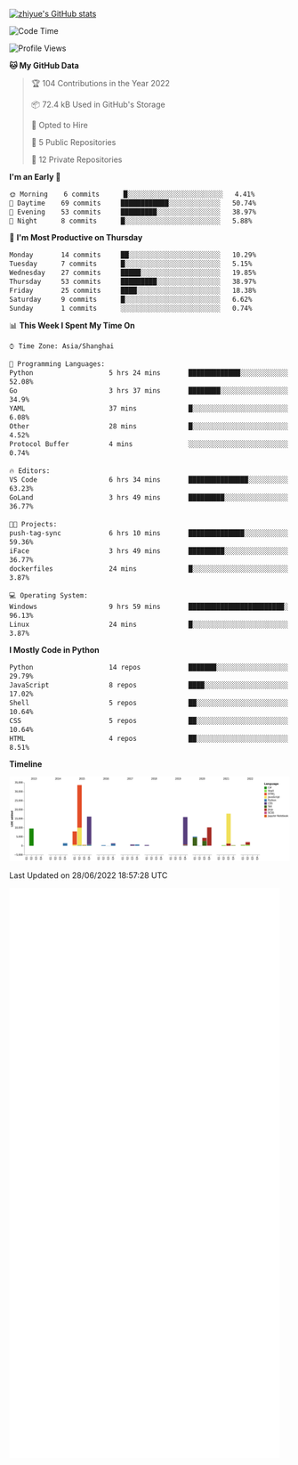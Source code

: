
[![zhiyue's GitHub stats](https://github-readme-stats.vercel.app/api?username=zhiyue)](https://github.com/anuraghazra/github-readme-stats&&show_icons=true)

<!--START_SECTION:waka-->
![Code Time](http://img.shields.io/badge/Code%20Time-0%20secs-blue)

![Profile Views](http://img.shields.io/badge/Profile%20Views-3-blue)

**🐱 My GitHub Data** 

> 🏆 104 Contributions in the Year 2022
 > 
> 📦 72.4 kB Used in GitHub's Storage 
 > 
> 💼 Opted to Hire
 > 
> 📜 5 Public Repositories 
 > 
> 🔑 12 Private Repositories  
 > 
**I'm an Early 🐤** 

```text
🌞 Morning    6 commits      █░░░░░░░░░░░░░░░░░░░░░░░░   4.41% 
🌆 Daytime    69 commits     ████████████░░░░░░░░░░░░░   50.74% 
🌃 Evening    53 commits     █████████░░░░░░░░░░░░░░░░   38.97% 
🌙 Night      8 commits      █░░░░░░░░░░░░░░░░░░░░░░░░   5.88%

```
📅 **I'm Most Productive on Thursday** 

```text
Monday       14 commits     ██░░░░░░░░░░░░░░░░░░░░░░░   10.29% 
Tuesday      7 commits      █░░░░░░░░░░░░░░░░░░░░░░░░   5.15% 
Wednesday    27 commits     █████░░░░░░░░░░░░░░░░░░░░   19.85% 
Thursday     53 commits     █████████░░░░░░░░░░░░░░░░   38.97% 
Friday       25 commits     ████░░░░░░░░░░░░░░░░░░░░░   18.38% 
Saturday     9 commits      █░░░░░░░░░░░░░░░░░░░░░░░░   6.62% 
Sunday       1 commits      ░░░░░░░░░░░░░░░░░░░░░░░░░   0.74%

```


📊 **This Week I Spent My Time On** 

```text
⌚︎ Time Zone: Asia/Shanghai

💬 Programming Languages: 
Python                   5 hrs 24 mins       █████████████░░░░░░░░░░░░   52.08% 
Go                       3 hrs 37 mins       ████████░░░░░░░░░░░░░░░░░   34.9% 
YAML                     37 mins             █░░░░░░░░░░░░░░░░░░░░░░░░   6.08% 
Other                    28 mins             █░░░░░░░░░░░░░░░░░░░░░░░░   4.52% 
Protocol Buffer          4 mins              ░░░░░░░░░░░░░░░░░░░░░░░░░   0.74%

🔥 Editors: 
VS Code                  6 hrs 34 mins       ███████████████░░░░░░░░░░   63.23% 
GoLand                   3 hrs 49 mins       █████████░░░░░░░░░░░░░░░░   36.77%

🐱‍💻 Projects: 
push-tag-sync            6 hrs 10 mins       ██████████████░░░░░░░░░░░   59.36% 
iFace                    3 hrs 49 mins       █████████░░░░░░░░░░░░░░░░   36.77% 
dockerfiles              24 mins             █░░░░░░░░░░░░░░░░░░░░░░░░   3.87%

💻 Operating System: 
Windows                  9 hrs 59 mins       ████████████████████████░   96.13% 
Linux                    24 mins             █░░░░░░░░░░░░░░░░░░░░░░░░   3.87%

```

**I Mostly Code in Python** 

```text
Python                   14 repos            ███████░░░░░░░░░░░░░░░░░░   29.79% 
JavaScript               8 repos             ████░░░░░░░░░░░░░░░░░░░░░   17.02% 
Shell                    5 repos             ██░░░░░░░░░░░░░░░░░░░░░░░   10.64% 
CSS                      5 repos             ██░░░░░░░░░░░░░░░░░░░░░░░   10.64% 
HTML                     4 repos             ██░░░░░░░░░░░░░░░░░░░░░░░   8.51%

```


**Timeline**

![Chart not found](https://raw.githubusercontent.com/zhiyue/zhiyue/main/charts/bar_graph.png) 


 Last Updated on 28/06/2022 18:57:28 UTC
<!--END_SECTION:waka-->

<!-- [![Top Langs](https://github-readme-stats.vercel.app/api/top-langs/?username=zhiyue)](https://github.com/anuraghazra/github-readme-stats) -->

![](./github-metrics.svg)

